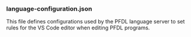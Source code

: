 <!--
SPDX-FileCopyrightText: The PFDL VS Code Extension Contributors
SPDX-License-Identifier: MIT
-->

### language-configuration.json

This file defines configurations used by the PFDL language server to set rules for the VS Code editor when editing PFDL programs.
